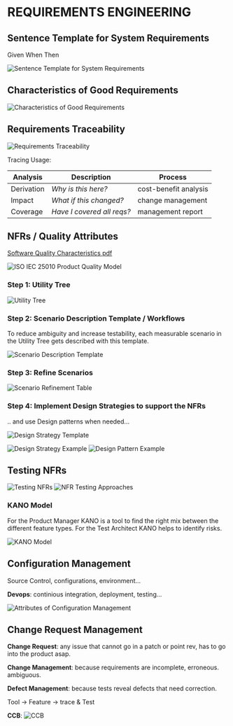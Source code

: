 # REQUIREMENTS ENGINEERING

## Sentence Template for System Requirements
Given When Then

![Sentence Template for System Requirements](../slides/sentenceTemplateSystemRequirements.jpg)

## Characteristics of Good Requirements

![Characteristics of Good Requirements](../slides/goodRequirements.jpg)

## Requirements Traceability
![ Requirements Traceability](../slides/requirementsTraceability.jpg)

Tracing Usage:

|Analysis | Description | Process
|---|---|---|
| Derivation  | *Why is this here?*  | cost-benefit analysis |
| Impact  | *What if this changed?*  | change management  |
| Coverage  | *Have I covered all reqs?*  | management report   |

## NFRs / Quality Attributes

[Software Quality Characteristics pdf](./softwareQualityCharacteristics.pdf)

![ISO IEC 25010 Product Quality Model](../slides/ISO_IEC_25010.jpg)

### Step 1: Utility Tree
![Utility Tree](../slides/utilityTree.jpg)

### Step 2: Scenario Description Template / Workflows
To reduce ambiguity and increase testability, each measurable scenario in the Utility Tree gets described with this template.

![Scenario Description Template](../slides/scenarioDescriptionTemplate.jpg)

### Step 3: Refine Scenarios
![Scenario Refinement Table](../slides/scenarioRefinement.jpg)

### Step 4: Implement Design Strategies to support the NFRs
.. and use Design patterns when needed...

![Design Strategy Template](../slides/designStrategy.jpg)

![Design Strategy Example](../slides/designStrategyExample.jpg)
![Design Pattern Example](../slides/designPatternExample.jpg)

## Testing NFRs

![Testing NFRs](../slides/testingNFRs.jpg)
![NFR Testing Approaches](../slides/NFRtestingApproaches.jpg)

### KANO Model
For the Product Manager KANO is a tool to find the right mix between the  different feature types.
For the Test Architect KANO helps to identify risks.

![KANO Model](../slides/KANO_model.jpg)

## Configuration Management
Source Control, configurations, environment...

**Devops**:  continious integration, deployment, testing...

![Attributes of Configuration Management](../slides/configManagement.jpg)

## Change Request Management
**Change Request**: any issue that cannot go in a patch or point rev, has to go into the product asap.

**Change Management**: because requirements are incomplete, erroneous. ambiguous.

**Defect Management**: because tests reveal defects that need correction.

Tool -> Feature -> trace & Test

**CCB**:
![CCB](../slides/CCB.jpg)
